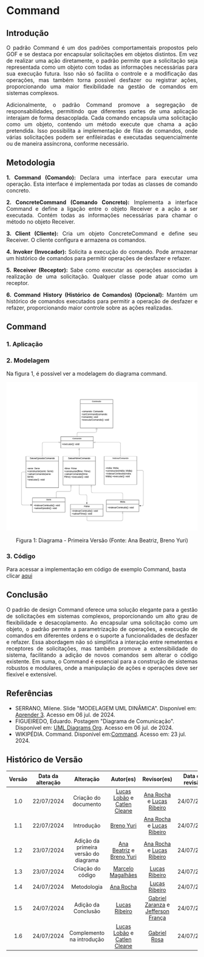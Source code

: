 # Command

## Introdução

<div style="text-align: justify;">
O padrão Command é um dos padrões comportamentais propostos pelo GOF e se destaca por encapsular solicitações em objetos distintos. Em vez de realizar uma ação diretamente, o padrão permite que a solicitação seja representada como um objeto com todas as informações necessárias para sua execução futura. Isso não só facilita o controle e a modificação das operações, mas também torna possível desfazer ou registrar ações, proporcionando uma maior flexibilidade na gestão de comandos em sistemas complexos.
</p>
Adicionalmente, o padrão Command promove a segregação de responsabilidades, permitindo que diferentes partes de uma aplicação interajam de forma desacoplada. Cada comando encapsula uma solicitação como um objeto, contendo um método execute que chama a ação pretendida. Isso possibilita a implementação de filas de comandos, onde várias solicitações podem ser enfileiradas e executadas sequencialmente ou de maneira assíncrona, conforme necessário.
</div>

## Metodologia

<div style="text-align: justify;">

**1. Command (Comando):** Declara uma interface para executar uma operação. Esta interface é implementada por todas as classes de comando concreto.

**2. ConcreteCommand (Comando Concreto):** Implementa a interface Command e define a ligação entre o objeto Receiver e a ação a ser executada. Contém todas as informações necessárias para chamar o método no objeto Receiver.

**3. Client (Cliente):** Cria um objeto ConcreteCommand e define seu Receiver. O cliente configura e armazena os comandos.

**4. Invoker (Invocador):** Solicita a execução do comando. Pode armazenar um histórico de comandos para permitir operações de desfazer e refazer.

**5. Receiver (Receptor):** Sabe como executar as operações associadas à realização de uma solicitação. Qualquer classe pode atuar como um receptor.

**6. Command History (Histórico de Comandos) (Opcional):** Mantém um histórico de comandos executados para permitir a operação de desfazer e refazer, proporcionando maior controle sobre as ações realizadas.

</div>

## Command

### 1. Aplicação

<div style="text-align: justify;">
   
</div>

### 2. Modelagem

Na figura 1, é possível ver a modelagem do diagrama command.

<div >

![Diagrama Command](../assets/img/command/v1_command.png)

<p style="text-align: center">Figura 1: Diagrama - Primeira Versão (Fonte: Ana Beatriz, Breno Yuri) </p>
   
</div>

### 3. Código

Para acessar a implementação em código de exemplo Command, basta clicar [aqui](https://github.com/UnBArqDsw2024-1/2024.1_G4_My_Video/tree/main/src/Command/src/main.ts)

## Conclusão

<div style="text-align: justify;">
O padrão de design Command oferece uma solução elegante para a gestão de solicitações em sistemas complexos, proporcionando um alto grau de flexibilidade e desacoplamento. Ao encapsular uma solicitação como um objeto, o padrão permite a parametrização de operações, a execução de comandos em diferentes ordens e o suporte a funcionalidades de desfazer e refazer. Essa abordagem não só simplifica a interação entre remetentes e receptores de solicitações, mas também promove a extensibilidade do sistema, facilitando a adição de novos comandos sem alterar o código existente. Em suma, o Command é essencial para a construção de sistemas robustos e modulares, onde a manipulação de ações e operações deve ser flexível e extensível.
</div>

## Referências

- SERRANO, Milene. Slide "MODELAGEM UML DINÂMICA". Disponível em: [Aprender 3](https://aprender3.unb.br/pluginfile.php/2790248/mod_label/intro/Arquitetura%20e%20Desenho%20de%20Software%20-%20Aula%20Modelagem%20UML%20Din%C3%A2mica%20-%20Profa.%20Milene.pdf). Acesso em 06 jul. de 2024. </br>
- FIGUEIREDO, Eduardo. Postagem "Diagrama de Comunicação". Disponível em: [UML Diagrams Org](https://homepages.dcc.ufmg.br/~figueiredo/disciplinas/aulas/uml-diagrama-comunicacao_v01.pdf). Acesso em 06 jul. de 2024. </br>
- WIKIPÉDIA. Command. Disponível em:[Command](https://pt.wikipedia.org/wiki/Command). Acesso em: 23 jul. 2024.

## Histórico de Versão

| Versão | Data da alteração |               Alteração               |                                           Autor(es)                                           |                                           Revisor(es)                                            | Data de revisão |
| :----: | :---------------: | :-----------------------------------: | :-------------------------------------------------------------------------------------------: | :----------------------------------------------------------------------------------------------: | :-------------: |
|  1.0   |    22/07/2024     |         Criação do documento          | [Lucas Lobão](https://github.com/lucaslobao-18) e [Catlen Cleane](https://github.com/catlenc) |    [Ana Rocha](https://github.com/anaaroch) e [Lucas Ribeiro](https://github.com/lucassouzs)     |   24/07/2024    |
|  1.1   |    22/07/2024     |              Introdução               |                           [Breno Yuri](https://github.com/YuriBre)                            |    [Ana Rocha](https://github.com/anaaroch) e [Lucas Ribeiro](https://github.com/lucassouzs) |   24/07/2024    |
|  1.2   |    23/07/2024     | Adição da primeira versão do diagrama |      [Ana Beatriz](https://github.com/anabfs) e [Breno Yuri](https://github.com/YuriBre)      |    [Ana Rocha](https://github.com/anaaroch) e [Lucas Ribeiro](https://github.com/lucassouzs) |   24/07/2024    |
|  1.3   |    23/07/2024     |           Criação do código           |                       [Marcelo Magalhães](https://github.com/marrcelo)                        |                          [Lucas Ribeiro](https://github.com/lucassouzs)                          |   24/07/2024    |
|  1.4   |    24/07/2024     |              Metodologia              |                           [Ana Rocha](https://github.com/anaaroch)                            |                          [Lucas Ribeiro](https://github.com/lucassouzs)                          |   24/07/2024    |
|  1.5   |    24/07/2024     |          Adição da Conclusão          |                        [Lucas Ribeiro](https://github.com/lucassouzs)                         | [Gabriel Zaranza](https://github.com/gabrielrosa09) e [Jefferson França](https://github.com/Frans6) |   24/07/2024    |
|1.6| 24/07/2024| Complemento na introdução| [Lucas Lobão](https://github.com/lucaslobao-18) e [Catlen Cleane](https://github.com/catlenc)|  [Gabriel Rosa](https://github.com/gabrielrosa) |  24/07/2024 |
